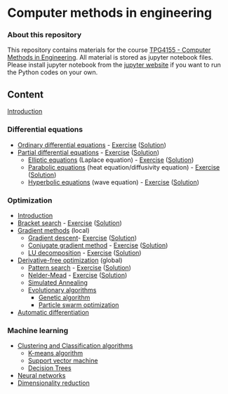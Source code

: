 # Computer methods in engineering #

### About this repository ###

This repository contains materials for the course [TPG4155 - Computer Methods in Engineering](https://www.ntnu.edu/studies/courses/TPG4155). All material is stored as jupyter notebook files. Please install jupyter notebook from the [jupyter website](https://jupyter.org/) if you want to run the Python codes on your own.

## Content ##

<!-- Modelling and simulation, computer methods, in general -->
<!-- Add data preprocessing, noise, sensors, with a lot of examples -->
<!-- Challenges with origin of data -->
<!-- Also introduce an overview of methods, such as machine learning, digital twin, regression -->

[Introduction](lectures/pythonIntro.ipynb)


### Differential equations ###

* [Ordinary differential equations](lectures/ordinaryDifferentialEquations.ipynb) - [Exercise](exercises/exerciseODE.pdf) ([Solution](exercises/solutionODE.pdf))
* [Partial differential equations](lectures/partialDifferentialEquations.ipynb) - [Exercise](exercises/exerciseFiniteDifferences.pdf) ([Solution](exercises/solutionFiniteDifferences.pdf))
  * [Elliptic equations](lectures/ellipticEquations.ipynb) (Laplace equation) - [Exercise](exercises/exerciseElliptic.pdf) ([Solution](exercises/solutionElliptic.pdf))
  * [Parabolic equations](lectures/parabolicEquations.ipynb) (heat equation/diffusivity equation) - [Exercise](exercises/exerciseParabolic.pdf) ([Solution](exercises/solutionParabolic.pdf))
  * [Hyperbolic equations](lectures/hyperbolicEquations.ipynb) (wave equation) - [Exercise](exercises/exerciseHyperbolic.pdf) ([Solution](exercises/solutionHyperbolic.pdf))


### Optimization ###

* [Introduction](lectures/optimization.ipynb)
* [Bracket search](lectures/bracketSearch.ipynb) - [Exercise](exercises/exerciseBracket.pdf) ([Solution](exercises/solutionBracket.pdf))
* [Gradient methods](lectures/gradientMethods.ipynb) (local)
  * [Gradient descent](lectures/gradientDescent.ipynb)- [Exercise](exercises/exerciseGradientDescent.pdf) ([Solution](exercises/solutionGradientDescent.pdf))
  * [Conjugate gradient method](lectures/conjugateGradientMethod.ipynb) - [Exercise](exercises/exerciseCG.pdf) ([Solution](exercises/solutionCG.pdf))
  * [LU decomposition](lectures/ludecomposition.ipynb) - [Exercise](exercises/exerciseLU.pdf) ([Solution](exercises/solutionLU.pdf))
* [Derivative-free optimization](lectures/derivativeFreeOptimization.ipynb) (global)
  * [Pattern search](lectures/patternSearch.ipynb) - [Exercise](exercises/exercisePatternSearch.pdf) ([Solution](exercises/solutionPatternSearch.pdf))
  * [Nelder-Mead](lectures/nelderMead.ipynb) - [Exercise](exercises/exerciseNelderMead.pdf) ([Solution](exercises/solutionNelderMead.pdf))
  * [Simulated Annealing](lectures/simulatedAnnealing.ipynb)
  * [Evolutionary algorithms](lectures/evolutionaryAlgorithms.ipynb)
    * [Genetic algorithm](lectures/geneticAlgorithm.ipynb)
    * [Particle swarm optimization](lectures/particleSwarmOptimization.ipynb)
* [Automatic differentiation](lectures/automaticDifferentiation.ipynb)

<!-- A full section on automation and cybernetics: feedback control, PID, real-time data cleaning and filtering, and real-time optimization 2.5 weeks -->

### Machine learning ###
* [Clustering and Classification algorithms](lectures/clusteringAlgorithms.ipynb)
    * [K-means algorithm](lectures/kmeansAlgorithm.ipynb)
    * [Support vector machine](lectures/supportvectorMachine.ipynb)
    * [Decision Trees](lectures/decisionTree.ipynb)
* [Neural networks](lectures/neuralNetworks.ipynb)
* [Dimensionality reduction](lectures/dimensionalityReduction.ipynb)

<!-- heading: generative metoder -->
<!-- Underdel 1: transformers, innkludert chatbot (Elisa eksempel?) -->
<!-- Underdel 2: diffusjonsmodeller for å generere nye eksempler -->


<!--
### Exercises
* [Exercise 1](exercises/exercise1.pdf)
   * [Solution 1](exercises/solution1.pdf)
* [Exercise 2](exercises/exercise2.pdf)
   * [Solution 2](exercises/solution2.pdf)
* [Exercise 3](exercises/exercise3.pdf)
   * [Solution 3](exercises/solution3.pdf)
* [Exercise 4](exercises/exercise4.pdf)
   * [Solution 4](exercises/solution4.pdf)
   * [wave1d](exercises/wave1d.ipynb)
* [Exercise 5](exercises/exercise5.pdf)
   * [Solution 5](exercises/solution5.pdf)
* [Exercise 6](exercises/exercise6.pdf)
   * [Solution 6](exercises/solution6.pdf)
* [Exercise 7](exercises/exercise7.pdf)
   * [Solution 7](exercises/solution7.pdf)
* [Exercise 8](exercises/exercise8.pdf)
   * [Solution 8](exercises/solution8.pdf)
   * [Solution-code](exercises/solution-code.ipynb)
* [Exercise 9](exercises/exercise9.pdf)
   * [Solution 9](exercises/solution9.pdf)
-->
